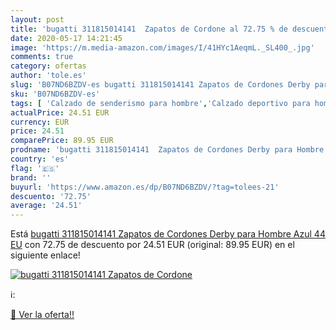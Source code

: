 ```yaml
---
layout: post
title: 'bugatti 311815014141  Zapatos de Cordone al 72.75 % de descuento'
date: 2020-05-17 14:21:45
image: 'https://m.media-amazon.com/images/I/41HYc1AeqmL._SL400_.jpg'
comments: true
category: ofertas
author: 'tole.es'
slug: 'B07ND6BZDV-es bugatti 311815014141 Zapatos de Cordones Derby para Hombre...'
sku: 'B07ND6BZDV-es'
tags: [ 'Calzado de senderismo para hombre','Calzado deportivo para hombre','Chanclas y sandalias de piscina para hombre','Zapatillas de senderismo para hombre','Zapatillas y calzado deportivo para hombre','Zapatos','Zapatos para hombre','Zapatos y complementos','zapatos', ]
actualPrice: 24.51 EUR
currency: EUR
price: 24.51
comparePrice: 89.95 EUR
prodname: 'bugatti 311815014141  Zapatos de Cordones Derby para Hombre  Azul  44 EU'
country: 'es'
flag: '🇪🇸'
brand: ''
buyurl: 'https://www.amazon.es/dp/B07ND6BZDV/?tag=tolees-21'
descuento: '72.75'
average: '24.51'
---
```


Está [bugatti 311815014141  Zapatos de Cordones Derby para Hombre  Azul  44 EU](https://www.amazon.es/dp/B07ND6BZDV/?tag=tolees-21) con 72.75 de descuento por 24.51 EUR (original: 89.95 EUR) en el siguiente enlace!

[![bugatti 311815014141  Zapatos de Cordone](https://m.media-amazon.com/images/I/41HYc1AeqmL._SL400_.jpg)](https://www.amazon.es/dp/B07ND6BZDV/?tag=tolees-21)

ℹ️:


[🛒 Ver la oferta!!](https://www.amazon.es/dp/B07ND6BZDV/?tag=tolees-21)
